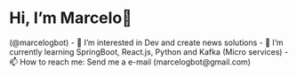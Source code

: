 <h1>Hi, I’m Marcelo👋</h1>
(@marcelogbot)
- 👀 I’m interested in Dev and create news solutions
- 🌱 I’m currently learning SpringBoot, React.js, Python and Kafka (Micro services)
- 📫 How to reach me: Send me a e-mail (marcelogbot@gmail.com)


<!---![Marcelo's GitHub stats](https://github-readme-stats.vercel.app/api?username=marcelogbot&count_private=true&show_icons=true&theme=merko)
![Top Langs](https://github-readme-stats.vercel.app/api/top-langs/?username=marcelogbot&layout=compact&count_private=true&theme=merko)--->

<!---
marcelogbot/marcelogbot is a ✨ special ✨ repository because its `README.md` (this file) appears on your GitHub profile.
You can click the Preview link to take a look at your changes.
--->
